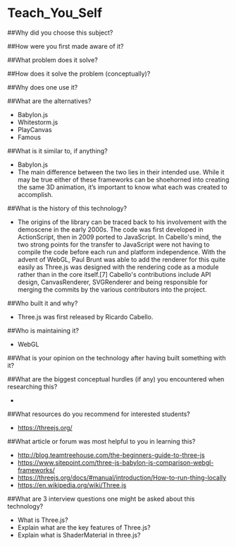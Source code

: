# Teach_You_Self

##Why did you choose this subject?



##How were you first made aware of it?



##What problem does it solve?



##How does it solve the problem (conceptually)?



##Why does one use it?



##What are the alternatives?

- Babylon.js
- Whitestorm.js
- PlayCanvas
- Famous

##What is it similar to, if anything?

- Babylon.js
- The main difference between the two lies in their intended use. While it may be true either of these frameworks can be shoehorned into creating the same 3D animation, it’s important to know what each was created to accomplish.

##What is the history of this technology?

- The origins of the library can be traced back to his involvement with the demoscene in the early 2000s. The code was first developed in ActionScript, then in 2009 ported to JavaScript. In Cabello's mind, the two strong points for the transfer to JavaScript were not having to compile the code before each run and platform independence. With the advent of WebGL, Paul Brunt was able to add the renderer for this quite easily as Three.js was designed with the rendering code as a module rather than in the core itself.[7] Cabello's contributions include API design, CanvasRenderer, SVGRenderer and being responsible for merging the commits by the various contributors into the project.

##Who built it and why?

- Three.js was first released by Ricardo Cabello.

##Who is maintaining it?

- WebGL

##What is your opinion on the technology after having built something with it?



##What are the biggest conceptual hurdles (if any) you encountered when researching this?

-

##What resources do you recommend for interested students?

- https://threejs.org/


##What article or forum was most helpful to you in learning this?

- http://blog.teamtreehouse.com/the-beginners-guide-to-three-js
- https://www.sitepoint.com/three-js-babylon-js-comparison-webgl-frameworks/
- https://threejs.org/docs/#manual/introduction/How-to-run-thing-locally
- https://en.wikipedia.org/wiki/Three.js

##What are 3 interview questions one might be asked about this technology?

- What is Three.js?
- Explain what are the key features of Three.js?
- Explain what is ShaderMaterial in three.js?

